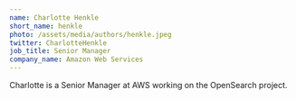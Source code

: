 ```yaml
---
name: Charlotte Henkle
short_name: henkle
photo: /assets/media/authors/henkle.jpeg
twitter: CharlotteHenkle
job_title: Senior Manager
company_name: Amazon Web Services
---
```


Charlotte is a Senior Manager at AWS working on the OpenSearch project.